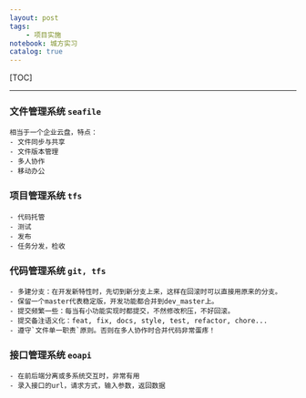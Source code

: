 ```yaml
---
layout: post
tags: 
    - 项目实施
notebook: 城方实习
catalog: true
---
```


[TOC]

---

[//]:<> (项目管理要像写代码一样，低耦合高内聚。)

### 文件管理系统 `seafile`
    相当于一个企业云盘，特点：
    - 文件同步与共享
    - 文件版本管理
    - 多人协作
    - 移动办公

### 项目管理系统 `tfs`
    - 代码托管
    - 测试
    - 发布
    - 任务分发，检收

### 代码管理系统 `git, tfs`
    - 多建分支：在开发新特性时，先切到新分支上来，这样在回滚时可以直接用原来的分支。
    - 保留一个master代表稳定版，开发功能都合并到dev_master上。
    - 提交频繁一些：每当有小功能实现时都提交，不然修改积压，不好回滚。
    - 提交备注语义化：feat, fix, docs, style, test, refactor, chore...
    - 遵守`文件单一职责`原则。否则在多人协作时合并代码非常蛋疼！

### 接口管理系统 `eoapi`
    - 在前后端分离或多系统交互时，非常有用
    - 录入接口的url，请求方式，输入参数，返回数据